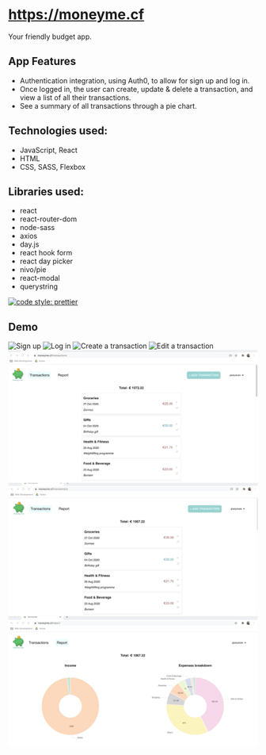 # https://moneyme.cf
Your friendly budget app.

## App Features
- Authentication integration, using Auth0, to allow for sign up and log in. 
- Once logged in, the user can create, update & delete a transaction, and view a list of all their transactions. 
- See a summary of all transactions through a pie chart. 

## Technologies used:

- JavaScript, React
- HTML
- CSS, SASS, Flexbox

## Libraries used:

- react
- react-router-dom
- node-sass
- axios
- day.js
- react hook form
- react day picker
- nivo/pie
- react-modal
- querystring

[![code style: prettier](https://img.shields.io/badge/code_style-prettier-ff69b4.svg?style=flat-square)](https://github.com/prettier/prettier)

## Demo
![Sign up](public/demo/signup.gif)
![Log in](public/demo/login.gif)
![Create a transaction](public/demo/create.gif)
![Edit a transaction](public/demo/edit.gif)
![Delete a transaction](public/demo/delete.gif)
![Report of transactions](public/demo/report.gif)
![Log out](public/demo/logout.gif)